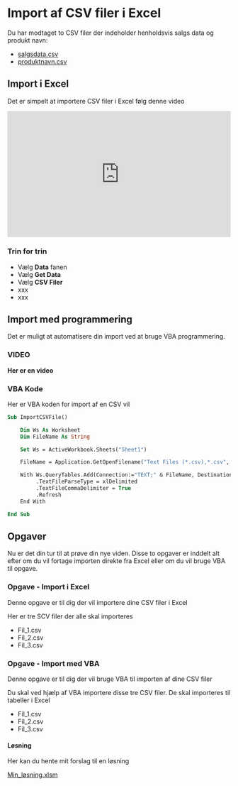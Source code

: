 # Import af CSV filer i Excel
Du har modtaget to CSV filer der indeholder henholdsvis salgs data og produkt navn:

- [salgsdata.csv](./data/salgsdata.csv)
- [produktnavn.csv](./data/produktnavn.csv)

## Import i Excel
Det er simpelt at importere CSV filer i Excel følg denne video


<div style="position: relative; padding-bottom: 56.25%; height: 0;"><iframe src="https://www.loom.com/embed/7cb1614f9d4049a1a09b625329cffe7b" frameborder="0" webkitallowfullscreen mozallowfullscreen allowfullscreen style="position: absolute; top: 0; left: 0; width: 100%; height: 100%;"></iframe></div>

### Trin for trin
- Vælg **Data** fanen
- Vælg **Get Data**
- Vælg **CSV Filer**
- xxx 
- xxx

## Import med programmering
Det er muligt at automatisere din import ved at bruge VBA programmering.

### VIDEO
**Her er en video**

### VBA Kode
Her er VBA koden for import af en CSV vil 
``` vb
Sub ImportCSVFile()

    Dim Ws As Worksheet
    Dim FileName As String

    Set Ws = ActiveWorkbook.Sheets("Sheet1")

    FileName = Application.GetOpenFilename("Text Files (*.csv),*.csv", ,"Vælg CSV fil")

    With Ws.QueryTables.Add(Connection:="TEXT;" & FileName, Destination:=Ws.Range("A1"))
         .TextFileParseType = xlDelimited
         .TextFileCommaDelimiter = True
         .Refresh
    End With

End Sub
```

## Opgaver
Nu er det din tur til at prøve din nye viden.
Disse to opgaver er inddelt alt efter om du vil fortage importen direkte fra Excel eller om du vil bruge VBA til opgave.

### Opgave - Import i Excel
Denne opgave er til dig der vil importere dine CSV filer i Excel

Her er tre SCV filer der alle skal importeres

- Fil_1.csv
- Fil_2.csv
- Fil_3.csv

### Opgave - Import med VBA
Denne opgave er til dig der vil bruge VBA til importen af dine CSV filer

Du skal ved hjælp af VBA importere disse tre CSV filer.
De skal importeres til tabeller i Excel

- Fil_1.csv
- Fil_2.csv
- Fil_3.csv

#### Løsning
Her kan du hente mit forslag til en løsning

[Min_løsning.xlsm]()
